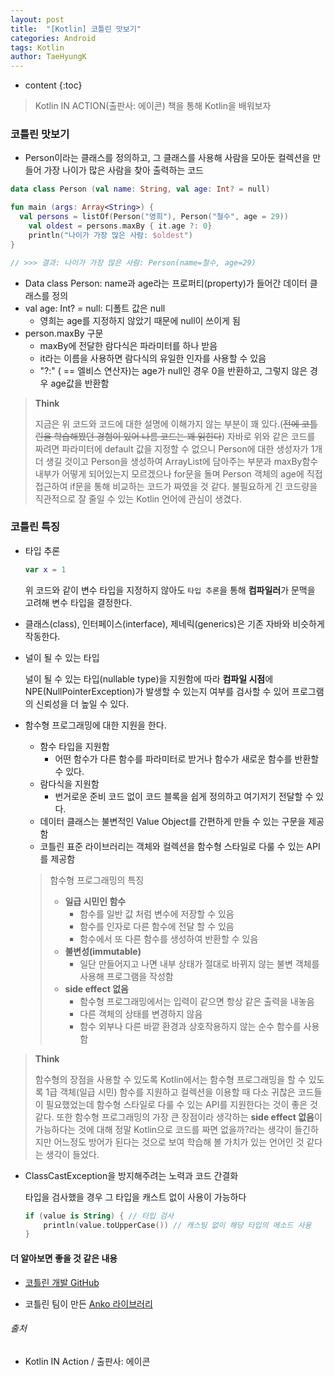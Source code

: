 ```yaml
---
layout: post
title:  "[Kotlin] 코틀린 맛보기"
categories: Android
tags: Kotlin
author: TaeHyungK
---
```


* content
{:toc}

> Kotlin IN ACTION(출판사: 에이콘) 책을 통해 Kotlin을 배워보자

### 코틀린 맛보기

- Person이라는 클래스를 정의하고, 그 클래스를 사용해 사람을 모아둔 컬렉션을 만들어 가장 나이가 많은 사람을 찾아 출력하는 코드

```kotlin
data class Person (val name: String, val age: Int? = null)

fun main (args: Array<String>) {
  val persons = listOf(Person("영희"), Person("철수", age = 29))
	val oldest = persons.maxBy { it.age ?: 0}
	println("나이가 가장 많은 사람: $oldest")
}

// >>> 결과: 나이가 가장 많은 사람: Person(name=철수, age=29)
```






- Data class Person: name과 age라는 프로퍼티(property)가 들어간 데이터 클래스를 정의
- val age: Int? = null: 디폴트 값은 null
  - 영희는 age를 지정하지 않았기 때문에 null이 쓰이게 됨
- person.maxBy 구문
  - maxBy에 전달한 람다식은 파라미터를 하나 받음
  - it라는 이름을 사용하면 람다식의 유일한 인자를 사용할 수 있음
  - "?:" ( == 엘비스 연산자)는 age가 null인 경우 0을 반환하고, 그렇지 않은 경우 age값을 반환함

> **Think**
>
> 지금은 위 코드와 코드에 대한 설명에 이해가지 않는 부분이 꽤 있다.(~~전에 코틀린을 학습해봤던 경험이 있어 나름 코드는 꽤 읽힌다~~)  자바로 위와 같은 코드를 짜려면 파라미터에 default 값을 지정할 수 없으니 Person에 대한 생성자가 1개 더 생길 것이고 Person을 생성하여 ArrayList에 담아주는 부분과 maxBy함수 내부가 어떻게 되어있는지 모르겠으나 for문을 돌며 Person 객체의 age에 직접 접근하여 if문을 통해 비교하는 코드가 짜였을 것 같다. 불필요하게 긴 코드량을 직관적으로 잘 줄일 수 있는 Kotlin 언어에 관심이 생겼다.

### 코틀린 특징

- 타입 추론

  ```kotlin
  var x = 1
  ```
  위 코드와 같이 변수 타입을 지정하지 않아도 `타입 추론`을 통해 **컴파일러**가 문맥을 고려해 변수 타입을 결정한다.
  
- 클래스(class), 인터페이스(interface), 제네릭(generics)은 기존 자바와 비슷하게 작동한다.

- 널이 될 수 있는 타입

  널이 될 수 있는 타입(nullable type)을 지원함에 따라 **컴파일 시점**에 NPE(NullPointerException)가 발생할 수 있는지 여부를 검사할 수 있어 프로그램의 신뢰성을 더 높일 수 있다.
  
- 함수형 프로그래밍에 대한 지원을 한다.
  - 함수 타입을 지원함
    - 어떤 함수가 다른 함수를 파라미터로 받거나 함수가 새로운 함수를 반환할 수 있다.
  - 람다식을 지원함
    - 번거로운 준비 코드 없이 코드 블록을 쉽게 정의하고 여기저기 전달할 수 있다.
  - 데이터 클래스는 불변적인 Value Object를 간편하게 만들 수 있는 구문을 제공함
  - 코틀린 표준 라이브러리는 객체와 컬렉션을 함수형 스타일로 다룰 수 있는 API를 제공함 
  
  > 함수형 프로그래밍의 특징
  >
  > - **일급 시민인 함수**
  >   - 함수를 일반 값 처럼 변수에 저장할 수 있음
  >   - 함수를 인자로 다른 함수에 전달 할 수 있음
  >   - 함수에서 또 다른 함수를 생성하여 반환할 수 있음
  > - **불변성(immutable)**
  >   - 일단 만들어지고 나면 내부 상태가 절대로 바뀌지 않는 불변 객체를 사용해 프로그램을 작성함
  > - **side effect 없음**
  >   - 함수형 프로그래밍에서는 입력이 같으면 항상 같은 출력을 내놓음
  >   - 다른 객체의 상태를 변경하지 않음
  >   - 함수 외부나 다른 바깥 환경과 상호작용하지 않는 순수 함수를 사용함

> **Think**
>
> 함수형의 장점을 사용할 수 있도록 Kotlin에서는 함수형 프로그래밍을 할 수 있도록 1급 객체(일급 시민) 함수를 지원하고 컬렉션을 이용할 때 다소 귀찮은 코드들이 필요했었는데 함수형 스타일로 다룰 수 있는 API를 지원한다는 것이 좋은 것 같다. 또한 함수형 프로그래밍의 가장 큰 장점이라 생각하는 **side effect 없음**이 가능하다는 것에 대해 정말 Kotlin으로 코드를 짜면 없을까?라는 생각이 들긴하지만 어느정도 방어가 된다는 것으로 보여 학습해 볼 가치가 있는 언어인 것 같다는 생각이 들었다.

- ClassCastException을 방지해주려는 노력과 코드 간결화

  타입을 검사했을 경우 그 타입을 캐스트 없이 사용이 가능하다
  ```kotlin
  if (value is String) { // 타입 검사
      println(value.toUpperCase()) // 캐스팅 없이 해당 타입의 메소드 사용
  }
  ```

#### 더 알아보면 좋을 것 같은 내용

- [코틀린 개발 GitHub](https://github.com/jetbrains/kotlin)

- 코틀린 팀이 만든 [Anko 라이브러리](https://github.com/kotlin/anko)

###### 출처

- Kotlin IN Action / 출판사: 에이콘